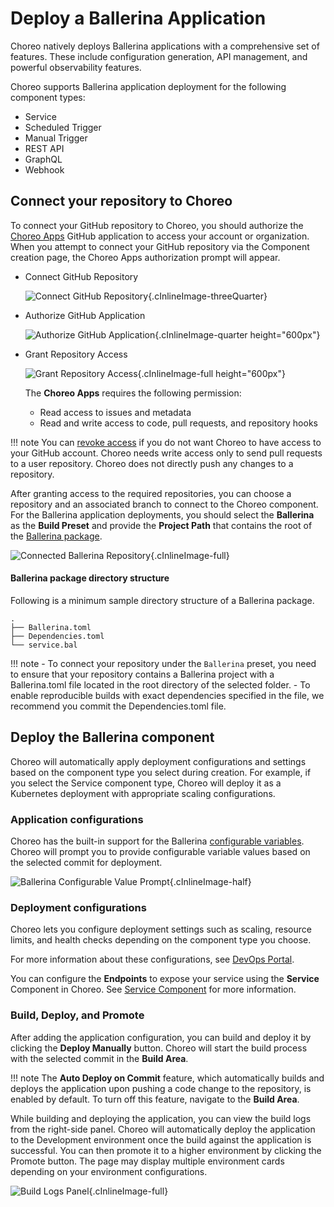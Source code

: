 # Deploy a Ballerina Application 

Choreo natively deploys Ballerina applications with a comprehensive set of features. These include configuration generation, API management, and powerful observability features. 

Choreo supports Ballerina application deployment for the following component types:

- Service
- Scheduled Trigger
- Manual Trigger
- REST API
- GraphQL
- Webhook

## Connect your repository to Choreo

To connect your GitHub repository to Choreo, you should authorize the [Choreo Apps](https://github.com/marketplace/choreo-apps) GitHub application to access your account or organization. When you attempt to connect your GitHub repository via the Component creation page, the Choreo Apps authorization prompt will appear.

* Connect GitHub Repository
    
    ![Connect GitHub Repository](../assets/img/deploy/shared/create-component-authz-github-page.png){.cInlineImage-threeQuarter}

* Authorize GitHub Application
    
    ![Authorize GitHub Application](../assets/img/deploy/shared/authz-choreo-github-app.png){.cInlineImage-quarter height="600px"}

* Grant Repository Access

    ![Grant Repository Access](../assets/img/deploy/shared/github-repo-access.png){.cInlineImage-full height="600px"}

    The **Choreo Apps** requires the following permission:

    - Read access to issues and metadata
    - Read and write access to code, pull requests, and repository hooks

!!! note
    You can [revoke access](https://docs.github.com/en/authentication/keeping-your-account-and-data-secure/reviewing-your-authorized-integrations#reviewing-your-authorized-github-apps) if you do not want Choreo to have access to your GitHub account. Choreo needs write access only to send pull requests to a user repository. Choreo does not directly push any changes to a repository.

After granting access to the required repositories, you can choose a repository and an associated branch to connect to the Choreo component.
For the Ballerina application deployments, you should select the **Ballerina** as the **Build Preset** and provide the **Project Path** that contains the root of the [Ballerina package](https://ballerina.io/learn/package-references/).

![Connected Ballerina Repository](../assets/img/deploy/ballerina-apps/create-ballerina-component-connected-repo.png){.cInlineImage-full}

#### Ballerina package directory structure

Following is a minimum sample directory structure of a Ballerina package.
 
```
.
├── Ballerina.toml
├── Dependencies.toml
└── service.bal
```

!!! note
    - To  connect your repository  under the `Ballerina` preset, you need to ensure that your repository contains a Ballerina project with a Ballerina.toml file located in the root directory of the selected folder.
    - To enable reproducible builds with exact dependencies specified in the file, we recommend you commit the Dependencies.toml file.

## Deploy the Ballerina component

Choreo will automatically apply deployment configurations and settings based on the component type you select during creation.
For example, if you select the Service component type, Choreo will deploy it as a Kubernetes deployment with appropriate scaling configurations.

### Application configurations

Choreo has the built-in support for the Ballerina [configurable variables](https://ballerina.io/learn/configure-ballerina-programs/configure-a-sample-ballerina-service/).
Choreo will prompt you to provide configurable variable values based on the selected commit for deployment.

![Ballerina Configurable Value Prompt](../assets/img/deploy/ballerina-apps/ballerina-configurable-prompt.png){.cInlineImage-half}

### Deployment configurations

Choreo lets you configure deployment settings such as scaling, resource limits, and health checks depending on the component type you choose.

For more information about these configurations, see [DevOps Portal](../devops/devops-portal.md).

You can configure the **Endpoints** to expose your service using the **Service** Component in Choreo. See [Service Component](../develop/components/service.md) for more information.

### Build, Deploy, and Promote

After adding the application configuration, you can build and deploy it by clicking the **Deploy Manually** button. Choreo will start the build process with the selected commit in the **Build Area**. 

!!! note
    The **Auto Deploy on Commit** feature, which automatically builds and deploys the application upon pushing a code change to the repository, is enabled by default. To turn off this feature, navigate to the **Build Area**.

While building and deploying the application, you can view the build logs from the right-side panel. Choreo will automatically deploy the application to the Development environment once the build against the application is successful. You can then promote it to a higher environment by clicking the Promote button. The page may display multiple environment cards depending on your environment configurations.

![Build Logs Panel](../assets/img/deploy/ballerina-apps/ballerina-build-deploy-page-logs.png){.cInlineImage-full}
